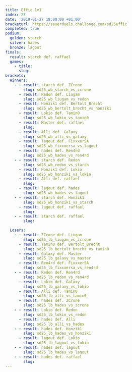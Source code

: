 ```yaml
---
title: Effic 1v1
index: 25
date: '2019-01-27 18:00:00 +01:00'
bracketurl: https://sauerduels.challonge.com/sd25effic
completed: true
podium:
  golden: starch
  silver: hades
  bronze: lagout
finals:
  result: starch def. raffael
  games:
    - title: 
      slug: 
brackets:
  Winners:
    - - result: starch def. ZCrone
        slug: sd25_wb_starch_vs_zcrone
      - result: Redon def. Liugam
        slug: sd25_wb_liugam_vs_redon
      - result: Honzik1 def. Bertolt_Brecht
        slug: sd25_wb_bertolt_brecht_vs_honzik1
      - result: Lokio def. Tamin0
        slug: sd25_wb_lokio_vs_tamin0
      - result: Master def. raffael
        slug: 
      - result: Alli def. Galaxy
        slug: sd25_wb_alli_vs_galaxy
      - result: lagout def. FixxxerSA
        slug: sd25_wb_fixxxersa_vs_lagout
      - result: hades def. Ren4rd
        slug: sd25_wb_hades_vs_ren4rd
    - - result: starch def. Redon
        slug: sd25_wb_redon_vs_starch
      - result: Honzik1 def. Lokio
        slug: sd25_wb_honzik1_vs_lokio
      - result: Alli def. raffael
        slug: 
      - result: lagout def. hades
        slug: sd25_wb_hades_vs_lagout
    - - result: starch def. Honzik1
        slug: sd25_wb_honzik1_vs_starch
      - result: lagout def. raffael
        slug: 
    - - result: starch def. raffael
        slug: 

  Losers:
    - - result: ZCrone def. Liugam
        slug: sd25_lb_liugam_vs_zcrone
      - result: Tamin0 def. Bertolt_Brecht
        slug: sd25_lb_bertolt_brecht_vs_tamin0
      - result: Galaxy def. Master
        slug: sd25_lb_galaxy_vs_master
      - result: Ren4rd def. FixxxerSA
        slug: sd25_lb_fixxxersa_vs_ren4rd
    - - result: Redon def. Ren4rd
        slug: sd25_lb_redon_vs_ren4rd
      - result: Lokio def. Galaxy
        slug: sd25_lb_galaxy_vs_lokio
      - result: Alli def. Tamin0
        slug: sd25_lb_alli_vs_tamin0
      - result: hades def. ZCrone
        slug: sd25_lb_hades_vs_zcrone
    - - result: Lokio def. Redon
        slug: sd25_lb_lokio_vs_redon
      - result: hades def. Alli
        slug: sd25_lb_alli_vs_hades
    - - result: hades def. Honzik1
        slug: sd25_lb_hades_vs_honzik1
      - result: lagout def. Lokio
        slug: sd25_lb_lagout_vs_lokio
    - - result: hades def. lagout
        slug: sd25_lb_hades_vs_lagout
    - - result: hades def. raffael
        slug: 
---
```

